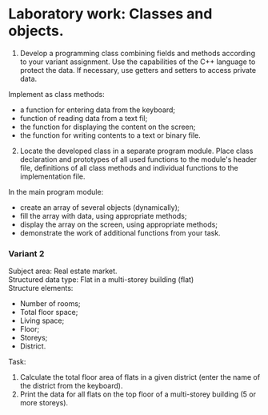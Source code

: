 # Laboratory work: Classes and objects.
1. Develop a programming class combining fields and methods according to your variant assignment. Use the capabilities of the C++ language to protect the data. If necessary, use getters and setters to access private data. 

Implement as class methods:
* a function for entering data from the keyboard;
* function of reading data from a text fil;
* the function for displaying the content on the screen;
* the function for writing contents to a text or binary file.
2. Locate the developed class in a separate program module. Place class declaration and prototypes of all used functions to the module's header file, definitions of all class methods and individual functions to the implementation file.

In the main program module:
* create an array of several objects (dynamically);
* fill the array with data, using appropriate methods;
* display the array on the screen, using appropriate methods;
* demonstrate the work of additional functions from your task.


### Variant 2 

Subject area: Real estate market.\
Structured data type: Flat in a multi-storey building (flat)\
Structure elements:
* Number of rooms;
* Total floor space;
* Living space;
* Floor;
* Storeys;
* District. 

Task:
1) Calculate the total floor area of flats in a given district (enter the name of the district from the keyboard).
2) Print the data for all flats on the top floor of a multi-storey building (5 or more storeys).
